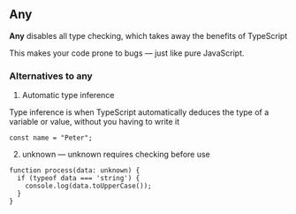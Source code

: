 ## Any

**Any** disables all type checking, which takes away the benefits of TypeScript

This makes your code prone to bugs — just like pure JavaScript.

### Alternatives to any

1. Automatic type inference

Type inference is when TypeScript automatically deduces the type of a variable or value, without you having to write it

```
const name = "Peter";
```

2. unknown — unknown requires checking before use
```
function process(data: unknown) {
  if (typeof data === 'string') {
    console.log(data.toUpperCase());
  }
}
```